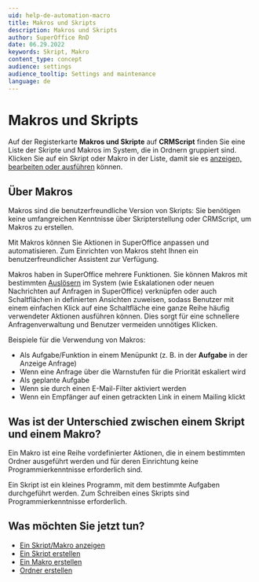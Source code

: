 ```yaml
---
uid: help-de-automation-macro
title: Makros und Skripts
description: Makros und Skripts
author: SuperOffice RnD
date: 06.29.2022
keywords: Skript, Makro
content_type: concept
audience: settings
audience_tooltip: Settings and maintenance
language: de
---
```


# Makros und Skripts <i class="ph ph-code-block" aria-hidden="true"></i>

Auf der Registerkarte **Makros und Skripte** auf **CRMScript** finden Sie eine Liste der Skripte und Makros im System, die in Ordnern gruppiert sind. Klicken Sie auf ein Skript oder Makro in der Liste, damit sie es [anzeigen, bearbeiten oder ausführen][1] können.

## Über Makros

Makros sind die benutzerfreundliche Version von Skripts: Sie benötigen keine umfangreichen Kenntnisse über Skripterstellung oder CRMScript, um Makros zu erstellen.

Mit Makros können Sie Aktionen in SuperOffice anpassen und automatisieren. Zum Einrichten von Makros steht Ihnen ein benutzerfreundlicher Assistent zur Verfügung.

Makros haben in SuperOffice mehrere Funktionen. Sie können Makros mit bestimmten [Auslösern][1] im System (wie Eskalationen oder neuen Nachrichten auf Anfragen in SuperOffice) verknüpfen oder auch Schaltflächen in definierten Ansichten zuweisen, sodass Benutzer mit einem einfachen Klick auf eine Schaltfläche eine ganze Reihe häufig verwendeter Aktionen ausführen können. Dies sorgt für eine schnellere Anfragenverwaltung und Benutzer vermeiden unnötiges Klicken.

Beispiele für die Verwendung von Makros:

* Als Aufgabe/Funktion in einem Menüpunkt (z. B. in der **Aufgabe** in der Anzeige Anfrage)
* Wenn eine Anfrage über die Warnstufen für die Priorität eskaliert wird
* Als geplante Aufgabe
* Wenn sie durch einen E-Mail-Filter aktiviert werden
* Wenn ein Empfänger auf einen getrackten Link in einem Mailing klickt

## Was ist der Unterschied zwischen einem Skript und einem Makro?

Ein Makro ist eine Reihe vordefinierter Aktionen, die in einem bestimmten Ordner ausgeführt werden und für deren Einrichtung keine Programmierkenntnisse erforderlich sind.

Ein Skript ist ein kleines Programm, mit dem bestimmte Aufgaben durchgeführt werden. Zum Schreiben eines Skripts sind Programmierkenntnisse erforderlich.

## Was möchten Sie jetzt tun?

* [Ein Skript/Makro anzeigen][1]
* [Ein Skript erstellen][2]
* [Ein Makro erstellen][3]
* [Ordner erstellen][4]

<!-- Referenced links -->
[1]: screen/index.md
[2]: create-script.md
[3]: create-macro.md
[4]: create-folder.md

<!-- Referenced images -->
